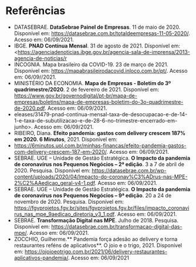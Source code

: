# Referências

-	DATASEBRAE. **DataSebrae Painel de Empresas**. 11 de maio de 2020. Disponível em: <https://datasebrae.com.br/totaldeempresas-11-05-2020/>. Acesso em: 06/09/2021.
-	IBGE. **PNAD Contínua Mensal**. 31 de agosto de 2021. Disponível em: <https://agenciadenoticias.ibge.gov.br/agencia-sala-de-imprensa/2013-agencia-de-noticias/r
-	INCOGNIA. Mapa brasileiro da COVID-19. 23 de março de 2021. Disponível em: <https://mapabrasileirodacovid.inloco.com.br/pt/>. Acesso em: 06/09//2021.
-	MINISTÉRIO DA ECONOMIA. **Mapa de Empresas - Boletim do 3º quadrimestre/2020**. 2 de fevereiro de 2021. Disponível em: <https://www.gov.br/governodigital/pt-br/mapa-de-empresas/boletins/mapa-de-empresas-boletim-do-3o-quadrimestre-de-2020.pdf>. Acesso em: 06/09/2021.
-	eleases/31479-pnad-continua-mensal-taxa-de-desocupacao-e-de-14-1-e-taxa-de-subutilizacao-e-de-28-6-no-trimestre-encerrado-em-junho>. Acesso em: 06/09/2021.
-	RIBEIRO, Diana. **Efeito pandemia: gastos com delivery crescem 187% em 2020. 6 Minutos**, 2021.  Disponível em: 
-	<https://6minutos.uol.com.br/minhas-financas/efeito-pandemia-gastos-com-delivery-crescem-187-em-2020/>. Acesso em: 06/09/2021.
-	SEBRAE. UGE – Unidade de Gestão Estratégica. **O Impacto da pandemia de coronavírus nos Pequenos Negócios – 2ª edição**. 3 a 7 de abril de 2020. Pesquisa. Disponível em: <https://datasebrae.com.br/wp-content/uploads/2020/04/Impacto-do-coronav%C3%ADrus-nas-MPE-2%C2%AAedicao_geral-v4-1.pdf>. Acesso em: 06/09/2021.
-	SEBRAE. UGE – Unidade de Gestão Estratégica. **O Impacto da pandemia de coronavírus nos Pequenos Negócios – 9ª edição**. 20 a 24 de novembro de 2020. Pesquisa. Disponível em:  <https://fgvprojetos.fgv.br/sites/fgvprojetos.fgv.br/files/impacto_coronavirus_nas_mpe_9aedicao_diretoria_v3_1.pdf>. Acesso em: 06/09/2021.
-	SEBRAE. **Transformação Digital nas MPE**. Julho de 2018. Pesquisa. Disponível em: <https://datasebrae.com.br/transformacao-digital-das-mpe/>. Acesso em: 06/09/2021.
-	ZOCCHIO, Guilherme.** Pandemia força adesão ao delivery e torna restaurantes reféns de aplicativos**. O joio e o trigo, 2021. Disponível em:  <https://ojoioeotrigo.com.br/2021/06/delivery-restaurantes-aplicativos-pandemia/>. Acesso em: 06/09/2021

